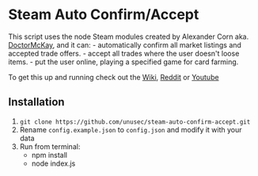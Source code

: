 # Steam Auto Confirm/Accept

This script uses the node Steam modules created by Alexander Corn aka. [DoctorMcKay](https://github.com/DoctorMcKay), and it can:
	- automatically confirm all market listings and accepted trade offers.
	- accept all trades where the user doesn't loose items.
	- put the user online, playing a specified game for card farming.

To get this up and running check out the 
[Wiki](https://github.com/unusec/steam-auto-accepter/wiki), 
[Reddit](https://www.reddit.com/r/lootbet/comments/4fm80b/steam_auto_accepter/) or 
[Youtube](https://www.youtube.com)

## Installation

1. `git clone https://github.com/unusec/steam-auto-confirm-accept.git`
2. Rename `config.example.json` to `config.json` and modify it with your data
3. Run from terminal:
	- npm install 
	- node index.js